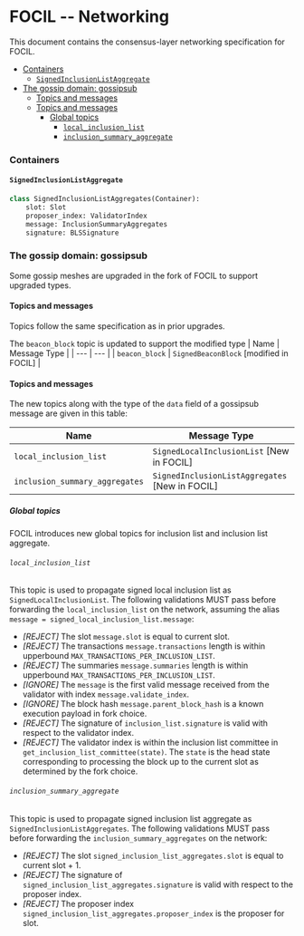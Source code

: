 # FOCIL -- Networking

This document contains the consensus-layer networking specification for FOCIL.

<!-- START doctoc generated TOC please keep comment here to allow auto update -->
<!-- DON'T EDIT THIS SECTION, INSTEAD RE-RUN doctoc TO UPDATE -->

- [Containers](#containers)
  - [`SignedInclusionListAggregate`](#signedinclusionlistaggregate)
- [The gossip domain: gossipsub](#the-gossip-domain-gossipsub)
  - [Topics and messages](#topics-and-messages)
  - [Topics and messages](#topics-and-messages-1)
    - [Global topics](#global-topics)
      - [`local_inclusion_list`](#local_inclusion_list)
      - [`inclusion_summary_aggregate`](#inclusion_summary_aggregate)

<!-- END doctoc generated TOC please keep comment here to allow auto update -->

### Containers

#### `SignedInclusionListAggregate`

```python
class SignedInclusionListAggregates(Container):
    slot: Slot
    proposer_index: ValidatorIndex
    message: InclusionSummaryAggregates
    signature: BLSSignature
```

### The gossip domain: gossipsub

Some gossip meshes are upgraded in the fork of FOCIL to support upgraded types.

#### Topics and messages

Topics follow the same specification as in prior upgrades.

The `beacon_block` topic is updated to support the modified type
| Name | Message Type |
| --- | --- |
| `beacon_block` | `SignedBeaconBlock` [modified in FOCIL] |

#### Topics and messages

The new topics along with the type of the `data` field of a gossipsub message are given in this table:

| Name                          | Message Type                                         |
|-------------------------------|------------------------------------------------------|
| `local_inclusion_list`    | `SignedLocalInclusionList` [New in FOCIL] |
| `inclusion_summary_aggregates`           | `SignedInclusionListAggregates` [New in FOCIL]       |

##### Global topics

FOCIL introduces new global topics for inclusion list and inclusion list aggregate.

###### `local_inclusion_list`

This topic is used to propagate signed local inclusion list as `SignedLocalInclusionList`.
The following validations MUST pass before forwarding the `local_inclusion_list` on the network, assuming the alias `message = signed_local_inclusion_list.message`:

- _[REJECT]_ The slot `message.slot` is equal to current slot.
- _[REJECT]_ The transactions `message.transactions` length is within upperbound `MAX_TRANSACTIONS_PER_INCLUSION_LIST`.
- _[REJECT]_ The summaries `message.summaries` length is within upperbound `MAX_TRANSACTIONS_PER_INCLUSION_LIST`.
- _[IGNORE]_ The `message` is the first valid message received from the validator with index `message.validate_index`. 
- _[IGNORE]_ The block hash `message.parent_block_hash` is a known execution payload in fork choice.
- _[REJECT]_ The signature of `inclusion_list.signature` is valid with respect to the validator index. 
- _[REJECT]_ The validator index is within the inclusion list committee in `get_inclusion_list_committee(state)`. The `state` is the head state corresponding to processing the block up to the current slot as determined by the fork choice. 

###### `inclusion_summary_aggregate`

This topic is used to propagate signed inclusion list aggregate as `SignedInclusionListAggregates`.
The following validations MUST pass before forwarding the `inclusion_summary_aggregates` on the network:

- _[REJECT]_ The slot `signed_inclusion_list_aggregates.slot` is equal to current slot + 1.
- _[REJECT]_ The signature of `signed_inclusion_list_aggregates.signature` is valid with respect to the proposer index. 
- _[REJECT]_ The proposer index `signed_inclusion_list_aggregates.proposer_index` is the proposer for slot.